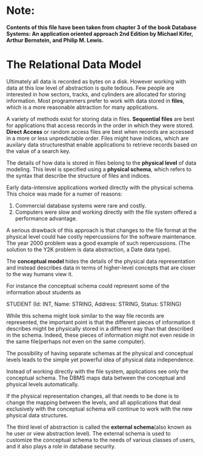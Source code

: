 # Note:  

**Contents of this file have been taken from chapter 3 of the book Database Systems: An application oriented approach 2nd Edition by Michael Kifer, Arthur Bernstein, and Philip M. Lewis.**

# The Relational Data Model

Ultimately all data is recorded as bytes on a disk. However working with data at this low level of abstraction is quite tedious. Few people are interested in how sectors, tracks, and cylinders are allocated for storing information. Most programmers prefer to work with data stored in **files**, which is a more reasonable abtraction for many applications.

A variety of methods exist for storing data in files. **Sequential files** are best for applications that access records in the order in which they were stored. **Direct Access** or random access files are best when records are accessed in a more or less unpredictable order.
Files might have indices, which are auxilary data structuresthat enable applications to retrieve records based on the value of a search key.

The details of how data is stored in files belong to the **physical level** of data modeling. This level is specified using a **physical schema**, which refers to the syntax that describe the structure of files and indices.

Early data-intensive applications worked directly with the physical schema. This choice was made for a numer of reasons: 
 
 1. Commercial database systems were rare and costly.
 2. Computers were slow and working directly with the file system offered a performance advantage.

A serious drawback of this approach is that changes to the file format at the physical level could hae costly repercussions for the software maintenance. The year 2000 problem was a good example of such repercussions. (The solution to the Y2K problem is data abstraction, a Date data type). 

The **conceptual model** hides the details of the physical data representation and instead describes data in terms of higher-level concepts that are closer to the way humans view it. 

For instance the conceptual schema could represent some of the information about students as 

STUDENT (Id: INT, Name: STRING, Address: STRING, Status: STRING)

While this schema might look similar to the way file records are represented, the important point is that the different pieces of information it describes might be physically stored in a different way than that described in the schema. Indeed, these pieces of information might not even reside in the same file(perhaps not even on the same computer).

The possibility of having separate schemas at the physical and conceptual levels leads to the simple yet powerful idea of physical data independence. 

Instead of working directly with the file system, applications see only the conceptual schema. The DBMS maps data between the conceptual and physical levels automatically. 

If the physical representation changes, all that needs to be done is to change the mapping between the levels, and all applications that deal exclusively with the conceptual schema will continue to work with the new physical data structures.

The third level of abstraction is called the **external schema**(also known as he user or view abstraction level). The external schema is used to customize the conceptual schema to the needs of various classes of users, and it also plays a role in database security.



